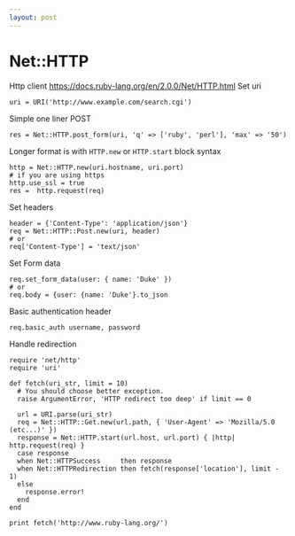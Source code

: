 ```yaml
---
layout: post
---
```


# Net::HTTP

Http client https://docs.ruby-lang.org/en/2.0.0/Net/HTTP.html
Set uri

~~~
uri = URI('http://www.example.com/search.cgi')
~~~

Simple one liner POST

~~~
res = Net::HTTP.post_form(uri, 'q' => ['ruby', 'perl'], 'max' => '50')
~~~

Longer format is with `HTTP.new` or `HTTP.start` block syntax

~~~
http = Net::HTTP.new(uri.hostname, uri.port)
# if you are using https
http.use_ssl = true
res =  http.request(req)
~~~

Set headers

~~~
header = {'Content-Type': 'application/json'}
req = Net::HTTP::Post.new(uri, header)
# or
req['Content-Type'] = 'text/json'
~~~

Set Form data

~~~
req.set_form_data(user: { name: 'Duke' })
# or
req.body = {user: {name: 'Duke'}.to_json
~~~

Basic authentication header

~~~
req.basic_auth username, password
~~~

Handle redirection

~~~
require 'net/http'
require 'uri'

def fetch(uri_str, limit = 10)
  # You should choose better exception.
  raise ArgumentError, 'HTTP redirect too deep' if limit == 0

  url = URI.parse(uri_str)
  req = Net::HTTP::Get.new(url.path, { 'User-Agent' => 'Mozilla/5.0 (etc...)' })
  response = Net::HTTP.start(url.host, url.port) { |http| http.request(req) }
  case response
  when Net::HTTPSuccess     then response
  when Net::HTTPRedirection then fetch(response['location'], limit - 1)
  else
    response.error!
  end
end

print fetch('http://www.ruby-lang.org/')
~~~
~~~
